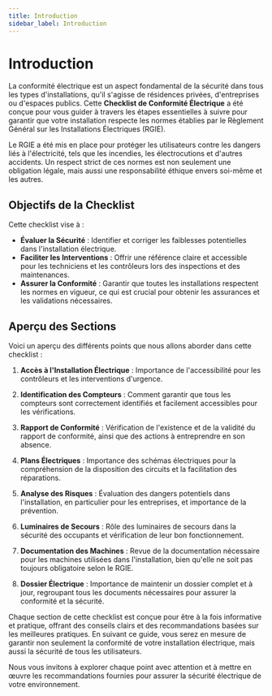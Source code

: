 ```yaml
---
title: Introduction
sidebar_label: Introduction
---
```


# Introduction

La conformité électrique est un aspect fondamental de la sécurité dans tous les types d'installations, qu'il s'agisse de résidences privées, d'entreprises ou d'espaces publics. Cette **Checklist de Conformité Électrique** a été conçue pour vous guider à travers les étapes essentielles à suivre pour garantir que votre installation respecte les normes établies par le Règlement Général sur les Installations Électriques (RGIE). 

Le RGIE a été mis en place pour protéger les utilisateurs contre les dangers liés à l'électricité, tels que les incendies, les électrocutions et d'autres accidents. Un respect strict de ces normes est non seulement une obligation légale, mais aussi une responsabilité éthique envers soi-même et les autres.

## Objectifs de la Checklist

Cette checklist vise à :
- **Évaluer la Sécurité** : Identifier et corriger les faiblesses potentielles dans l'installation électrique.
- **Faciliter les Interventions** : Offrir une référence claire et accessible pour les techniciens et les contrôleurs lors des inspections et des maintenances.
- **Assurer la Conformité** : Garantir que toutes les installations respectent les normes en vigueur, ce qui est crucial pour obtenir les assurances et les validations nécessaires.

## Aperçu des Sections

Voici un aperçu des différents points que nous allons aborder dans cette checklist :

1. **Accès à l'Installation Électrique** : Importance de l'accessibilité pour les contrôleurs et les interventions d'urgence.
   
2. **Identification des Compteurs** : Comment garantir que tous les compteurs sont correctement identifiés et facilement accessibles pour les vérifications.

3. **Rapport de Conformité** : Vérification de l'existence et de la validité du rapport de conformité, ainsi que des actions à entreprendre en son absence.

4. **Plans Électriques** : Importance des schémas électriques pour la compréhension de la disposition des circuits et la facilitation des réparations.

5. **Analyse des Risques** : Évaluation des dangers potentiels dans l'installation, en particulier pour les entreprises, et importance de la prévention.

6. **Luminaires de Secours** : Rôle des luminaires de secours dans la sécurité des occupants et vérification de leur bon fonctionnement.

7. **Documentation des Machines** : Revue de la documentation nécessaire pour les machines utilisées dans l'installation, bien qu'elle ne soit pas toujours obligatoire selon le RGIE.

8. **Dossier Électrique** : Importance de maintenir un dossier complet et à jour, regroupant tous les documents nécessaires pour assurer la conformité et la sécurité.

Chaque section de cette checklist est conçue pour être à la fois informative et pratique, offrant des conseils clairs et des recommandations basées sur les meilleures pratiques. En suivant ce guide, vous serez en mesure de garantir non seulement la conformité de votre installation électrique, mais aussi la sécurité de tous les utilisateurs.

Nous vous invitons à explorer chaque point avec attention et à mettre en œuvre les recommandations fournies pour assurer la sécurité électrique de votre environnement.
